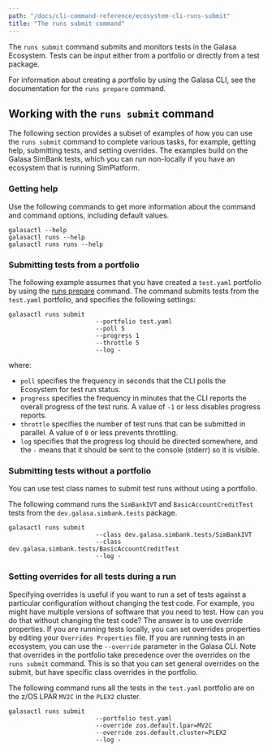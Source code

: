 ```yaml
---
path: "/docs/cli-command-reference/ecosystem-cli-runs-submit"
title: "The runs submit command"
---
```


The `runs submit` command submits and monitors tests in the Galasa Ecosystem.  Tests can be input either from a portfolio or directly from a test package. 

For information about creating a portfolio by using the Galasa CLI, see the documentation for the `runs prepare` command.

## Working with the `runs submit` command

The following section provides a subset of examples of how you can use the `runs submit` command to complete various tasks, for example, getting help, submitting tests, and setting overrides. The examples build on the Galasa SimBank tests, which you can run non-locally if you have an ecosystem that is running SimPlatform.

### Getting help

Use the following commands to get more information about the command and command options, including default values.

```
galasactl --help
galasactl runs --help
galasactl runs runs --help
```

### Submitting tests from a portfolio

The following example assumes that you have created a `test.yaml` portfolio by using the [runs prepare](../ecosystem-cli-runs-prepare) command. The command submits tests from the `test.yaml` portfolio, and specifies the following settings: 
```
galasactl runs submit
                        --portfolio test.yaml
                        --poll 5
                        --progress 1
                        --throttle 5
                        --log -
```
where: 
- `poll` specifies the frequency in seconds that the CLI polls the Ecosystem for test run status. 
- `progress` specifies the frequency in minutes that the CLI reports the overall progress of the test runs. A value of  `-1` or less disables progress reports.
- `throttle` specifies the number of test runs that can be submitted in parallel. A value of `0` or less  prevents throttling.
- `log` specifies that the progress log should be directed somewhere, and the `-` means that it should be sent to the console (stderr) so it is visible.

### Submitting tests without a portfolio

You can use test class names to submit test runs without using a portfolio.

The following command runs the `SimBankIVT` and `BasicAccountCreditTest` tests from the  `dev.galasa.simbank.tests` package. 

```
galasactl runs submit
                        --class dev.galasa.simbank.tests/SimBankIVT
                        --class dev.galasa.simbank.tests/BasicAccountCreditTest
                        --log -
```

### Setting overrides for all tests during a run

Specifying overrides is useful if you want to run a set of tests against a particular configuration without changing the test code. For example, you might have multiple versions of software that you need to test. How can you do that without changing the test code? The answer is to use override properties. If you are running tests locally, you can set overrides properties by editing your `Overrides Properties` file. If you are running tests in an ecosystem, you can use the `--override` parameter in the Galasa CLI. Note that overrides in the portfolio take precedence over the overrides on the `runs submit` command. This is so that you can set general overrides on the submit, but have specific class overrides in the portfolio. 

The following command runs all the tests in the `test.yaml` portfolio are on the z/OS LPAR `MV2C` in the `PLEX2` cluster.

```
galasactl runs submit
                        --portfolio test.yaml
                        --override zos.default.lpar=MV2C
                        --override zos.default.cluster=PLEX2
                        --log -
```

